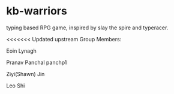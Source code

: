 # kb-warriors
typing based RPG game, inspired by slay the spire and typeracer.

<<<<<<< Updated upstream
Group Members:

Eoin Lynagh

Pranav Panchal panchp1

Ziyi(Shawn) Jin 

Leo Shi
